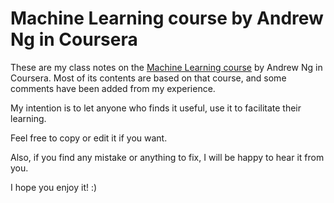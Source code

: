 # Machine Learning course by Andrew Ng in Coursera

These are my class notes on the [Machine Learning course](https://www.coursera.org/learn/machine-learning/home/info) by Andrew Ng in Coursera.
Most of its contents are based on that course, and some comments have been added from my experience.

My intention is to let anyone who finds it useful, use it to facilitate their learning.

Feel free to copy or edit it if you want.

Also, if you find any mistake or anything to fix, I will be happy to hear it from you.

I hope you enjoy it! :)
